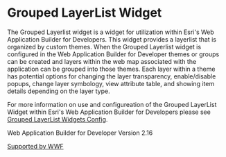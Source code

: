 # Grouped LayerList Widget
The Grouped Layerlist widget is a widget for utilization within Esri's Web Application Builder for Developers. This widget provides a layerlist that is organized by custom themes. When the Grouped Layerlist widget is configured in the Web Application Builder for Developer themes or groups can be created and layers within the web map associated with the application can be grouped into those themes. Each layer within a theme has  potential options for changing the layer transparency, enable/disable popups, change layer symbology, view attribute table, and showing item details depending on the layer type. 

For more information on use and configureation of the Grouped LayerList Widget within Esri's Web Application Builder for Developers please see [Grouped LayerList Widgets Config](https://www.youtube.com/watch?v=4is8ZlKJYZ8&feature=youtu.be).

Web Application Builder for Developer Version 2.16

[Supported by WWF](https://wwf-sight.org/)
